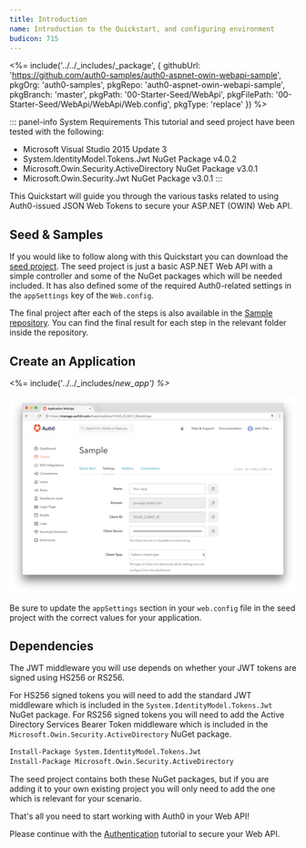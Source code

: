 ```yaml
---
title: Introduction
name: Introduction to the Quickstart, and configuring environment
budicon: 715
---
```


<%= include('../../_includes/_package', {
  githubUrl: 'https://github.com/auth0-samples/auth0-aspnet-owin-webapi-sample',
  pkgOrg: 'auth0-samples',
  pkgRepo: 'auth0-aspnet-owin-webapi-sample',
  pkgBranch: 'master',
  pkgPath: '00-Starter-Seed/WebApi',
  pkgFilePath: '00-Starter-Seed/WebApi/WebApi/Web.config',
  pkgType: 'replace'
}) %>

::: panel-info System Requirements
This tutorial and seed project have been tested with the following:

* Microsoft Visual Studio 2015 Update 3
* System.IdentityModel.Tokens.Jwt NuGet Package v4.0.2
* Microsoft.Owin.Security.ActiveDirectory NuGet Package v3.0.1
* Microsoft.Owin.Security.Jwt NuGet Package v3.0.1
:::

This Quickstart will guide you through the various tasks related to using Auth0-issued JSON Web Tokens to secure your ASP.NET (OWIN) Web API.

## Seed & Samples

If you would like to follow along with this Quickstart you can download the [seed project](https://github.com/auth0-samples/auth0-aspnet-owin-webapi-sample/tree/master/00-Starter-Seed). The seed project is just a basic ASP.NET Web API with a simple controller and some of the NuGet packages which will be needed included. It has also defined some of the required Auth0-related settings in the `appSettings` key of the `Web.config`.

The final project after each of the steps is also available in the [Sample repository](https://github.com/auth0-samples/auth0-aspnet-owin-webapi-sample). You can find the final result for each step in the relevant folder inside the repository.

## Create an Application

<%= include('../../_includes/_new_app') %>_

![App Dashboard](/media/articles/angularjs/app_dashboard.png)

Be sure to update the `appSettings` section in your `web.config` file in the seed project with the correct values for your application.

## Dependencies

The JWT middleware you will use depends on whether your JWT tokens are signed using HS256 or RS256.

For HS256 signed tokens you will need to add the standard JWT middleware which is included in the `System.IdentityModel.Tokens.Jwt` NuGet package. For RS256 signed tokens you will need to add the Active Directory Services Bearer Token middleware which is included in the `Microsoft.Owin.Security.ActiveDirectory` NuGet package.

```bash
Install-Package System.IdentityModel.Tokens.Jwt
Install-Package Microsoft.Owin.Security.ActiveDirectory
```

The seed project contains both these NuGet packages, but if you are adding it to your own existing project you will only need to add the one which is relevant for your scenario.

That's all you need to start working with Auth0 in your Web API!

Please continue with the [Authentication](/quickstart/backend/webapi-owin/01-authentication-rs256) tutorial to secure your Web API.
